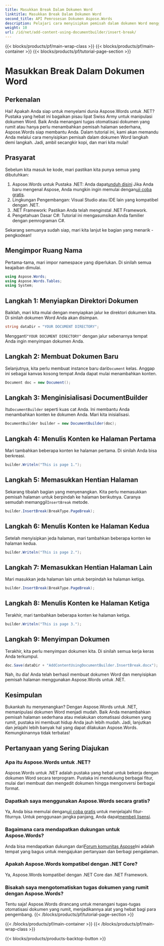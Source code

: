 ```yaml
---
title: Masukkan Break Dalam Dokumen Word
linktitle: Masukkan Break Dalam Dokumen Word
second_title: API Pemrosesan Dokumen Aspose.Words
description: Pelajari cara menyisipkan pemisah dalam dokumen Word menggunakan Aspose.Words untuk .NET dengan panduan terperinci ini. Sempurna bagi pengembang yang ingin menguasai manipulasi dokumen.
weight: 10
url: /id/net/add-content-using-documentbuilder/insert-break/
---
```


{{< blocks/products/pf/main-wrap-class >}}
{{< blocks/products/pf/main-container >}}
{{< blocks/products/pf/tutorial-page-section >}}

# Masukkan Break Dalam Dokumen Word

## Perkenalan

Hai! Apakah Anda siap untuk menyelami dunia Aspose.Words untuk .NET? Pustaka yang hebat ini bagaikan pisau lipat Swiss Army untuk manipulasi dokumen Word. Baik Anda menangani tugas otomatisasi dokumen yang rumit atau hanya perlu menambahkan pemisah halaman sederhana, Aspose.Words siap membantu Anda. Dalam tutorial ini, kami akan memandu Anda melalui cara menyisipkan pemisah dalam dokumen Word langkah demi langkah. Jadi, ambil secangkir kopi, dan mari kita mulai!

## Prasyarat

Sebelum kita masuk ke kode, mari pastikan kita punya semua yang dibutuhkan:

1.  Aspose.Words untuk Pustaka .NET: Anda dapat[unduh disini](https://releases.aspose.com/words/net/) Jika Anda baru mengenal Aspose, Anda mungkin ingin memulai dengan[uji coba gratis](https://releases.aspose.com/).
2. Lingkungan Pengembangan: Visual Studio atau IDE lain yang kompatibel dengan .NET.
3. .NET Framework: Pastikan Anda telah menginstal .NET Framework.
4. Pengetahuan Dasar C#: Tutorial ini mengasumsikan Anda familier dengan pemrograman C#.

Sekarang semuanya sudah siap, mari kita lanjut ke bagian yang menarik - pengkodean!

## Mengimpor Ruang Nama

Pertama-tama, mari impor namespace yang diperlukan. Di sinilah semua keajaiban dimulai.

```csharp
using Aspose.Words;
using Aspose.Words.Tables;
using System;
```

## Langkah 1: Menyiapkan Direktori Dokumen

Baiklah, mari kita mulai dengan menyiapkan jalur ke direktori dokumen kita. Di sinilah dokumen Word Anda akan disimpan.

```csharp
string dataDir = "YOUR DOCUMENT DIRECTORY";
```

 Mengganti`"YOUR DOCUMENT DIRECTORY"` dengan jalur sebenarnya tempat Anda ingin menyimpan dokumen Anda.

## Langkah 2: Membuat Dokumen Baru

 Selanjutnya, kita perlu membuat instance baru dari`Document` kelas. Anggap ini sebagai kanvas kosong tempat Anda dapat mulai menambahkan konten.

```csharp
Document doc = new Document();
```

## Langkah 3: Menginisialisasi DocumentBuilder

 Itu`DocumentBuilder` seperti kuas cat Anda. Ini membantu Anda menambahkan konten ke dokumen Anda. Mari kita inisialisasi.

```csharp
DocumentBuilder builder = new DocumentBuilder(doc);
```

## Langkah 4: Menulis Konten ke Halaman Pertama

Mari tambahkan beberapa konten ke halaman pertama. Di sinilah Anda bisa berkreasi.

```csharp
builder.Writeln("This is page 1.");
```

## Langkah 5: Memasukkan Hentian Halaman

 Sekarang tibalah bagian yang menyenangkan. Kita perlu memasukkan pemisah halaman untuk berpindah ke halaman berikutnya. Caranya semudah memanggil`InsertBreak` metode.

```csharp
builder.InsertBreak(BreakType.PageBreak);
```

## Langkah 6: Menulis Konten ke Halaman Kedua

Setelah menyisipkan jeda halaman, mari tambahkan beberapa konten ke halaman kedua.

```csharp
builder.Writeln("This is page 2.");
```

## Langkah 7: Memasukkan Hentian Halaman Lain

Mari masukkan jeda halaman lain untuk berpindah ke halaman ketiga.

```csharp
builder.InsertBreak(BreakType.PageBreak);
```

## Langkah 8: Menulis Konten ke Halaman Ketiga

Terakhir, mari tambahkan beberapa konten ke halaman ketiga.

```csharp
builder.Writeln("This is page 3.");
```

## Langkah 9: Menyimpan Dokumen

Terakhir, kita perlu menyimpan dokumen kita. Di sinilah semua kerja keras Anda terkumpul.

```csharp
doc.Save(dataDir + "AddContentUsingDocumentBuilder.InsertBreak.docx");
```

Nah, itu dia! Anda telah berhasil membuat dokumen Word dan menyisipkan pemisah halaman menggunakan Aspose.Words untuk .NET.

## Kesimpulan

Bukankah itu menyenangkan? Dengan Aspose.Words untuk .NET, memanipulasi dokumen Word menjadi mudah. Baik Anda menambahkan pemisah halaman sederhana atau melakukan otomatisasi dokumen yang rumit, pustaka ini membuat hidup Anda jauh lebih mudah. Jadi, lanjutkan dan jelajahi lebih banyak hal yang dapat dilakukan Aspose.Words. Kemungkinannya tidak terbatas!

## Pertanyaan yang Sering Diajukan

### Apa itu Aspose.Words untuk .NET?
Aspose.Words untuk .NET adalah pustaka yang hebat untuk bekerja dengan dokumen Word secara terprogram. Pustaka ini mendukung berbagai fitur, mulai dari membuat dan mengedit dokumen hingga mengonversi berbagai format.

### Dapatkah saya menggunakan Aspose.Words secara gratis?
Ya, Anda bisa memulai dengan[uji coba gratis](https://releases.aspose.com/) untuk menjelajahi fitur-fiturnya. Untuk penggunaan jangka panjang, Anda dapat[membeli lisensi](https://purchase.aspose.com/buy).

### Bagaimana cara mendapatkan dukungan untuk Aspose.Words?
 Anda bisa mendapatkan dukungan dari[Forum komunitas Aspose](https://forum.aspose.com/c/words/8)Ini adalah tempat yang bagus untuk mengajukan pertanyaan dan berbagi pengalaman.

### Apakah Aspose.Words kompatibel dengan .NET Core?
Ya, Aspose.Words kompatibel dengan .NET Core dan .NET Framework.

### Bisakah saya mengotomatiskan tugas dokumen yang rumit dengan Aspose.Words?
Tentu saja! Aspose.Words dirancang untuk menangani tugas-tugas otomatisasi dokumen yang rumit, menjadikannya alat yang hebat bagi para pengembang.
{{< /blocks/products/pf/tutorial-page-section >}}

{{< /blocks/products/pf/main-container >}}
{{< /blocks/products/pf/main-wrap-class >}}

{{< blocks/products/products-backtop-button >}}
